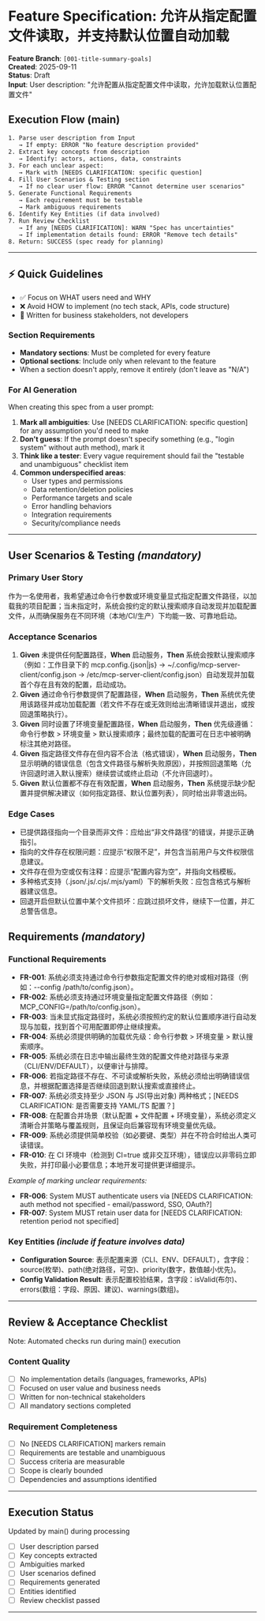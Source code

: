 # Feature Specification: 允许从指定配置文件读取，并支持默认位置自动加载

**Feature Branch**: `[001-title-summary-goals]`  
**Created**: 2025-09-11  
**Status**: Draft  
**Input**: User description: "允许配置从指定配置文件中读取，允许加载默认位置配置文件"

## Execution Flow (main)

```
1. Parse user description from Input
   → If empty: ERROR "No feature description provided"
2. Extract key concepts from description
   → Identify: actors, actions, data, constraints
3. For each unclear aspect:
   → Mark with [NEEDS CLARIFICATION: specific question]
4. Fill User Scenarios & Testing section
   → If no clear user flow: ERROR "Cannot determine user scenarios"
5. Generate Functional Requirements
   → Each requirement must be testable
   → Mark ambiguous requirements
6. Identify Key Entities (if data involved)
7. Run Review Checklist
   → If any [NEEDS CLARIFICATION]: WARN "Spec has uncertainties"
   → If implementation details found: ERROR "Remove tech details"
8. Return: SUCCESS (spec ready for planning)
```

---

## ⚡ Quick Guidelines

- ✅ Focus on WHAT users need and WHY
- ❌ Avoid HOW to implement (no tech stack, APIs, code structure)
- 👥 Written for business stakeholders, not developers

### Section Requirements

- **Mandatory sections**: Must be completed for every feature
- **Optional sections**: Include only when relevant to the feature
- When a section doesn't apply, remove it entirely (don't leave as "N/A")

### For AI Generation

When creating this spec from a user prompt:

1. **Mark all ambiguities**: Use [NEEDS CLARIFICATION: specific question] for any assumption you'd need to make
2. **Don't guess**: If the prompt doesn't specify something (e.g., "login system" without auth method), mark it
3. **Think like a tester**: Every vague requirement should fail the "testable and unambiguous" checklist item
4. **Common underspecified areas**:
   - User types and permissions
   - Data retention/deletion policies  
   - Performance targets and scale
   - Error handling behaviors
   - Integration requirements
   - Security/compliance needs

---

## User Scenarios & Testing *(mandatory)*

### Primary User Story

作为一名使用者，我希望通过命令行参数或环境变量显式指定配置文件路径，以加载我的项目配置；当未指定时，系统会按约定的默认搜索顺序自动发现并加载配置文件，从而确保服务在不同环境（本地/CI/生产）下均能一致、可靠地启动。

### Acceptance Scenarios

1. **Given** 未提供任何配置路径，**When** 启动服务，**Then** 系统会按默认搜索顺序（例如：工作目录下的 mcp.config.{json|js} → ~/.config/mcp-server-client/config.json → /etc/mcp-server-client/config.json）自动发现并加载首个存在且有效的配置，启动成功。
2. **Given** 通过命令行参数提供了配置路径，**When** 启动服务，**Then** 系统优先使用该路径并成功加载配置（若文件不存在或无效则给出清晰错误并退出，或按回退策略执行）。
3. **Given** 同时设置了环境变量配置路径，**When** 启动服务，**Then** 优先级遵循：命令行参数 > 环境变量 > 默认搜索顺序；最终加载的配置可在日志中被明确标注其绝对路径。
4. **Given** 指定路径文件存在但内容不合法（格式错误），**When** 启动服务，**Then** 显示明确的错误信息（包含文件路径与解析失败原因），并按照回退策略（允许回退时进入默认搜索）继续尝试或终止启动（不允许回退时）。
5. **Given** 默认位置都不存在有效配置，**When** 启动服务，**Then** 系统提示缺少配置并提供解决建议（如何指定路径、默认位置列表），同时给出非零退出码。

### Edge Cases

- 已提供路径指向一个目录而非文件：应给出“非文件路径”的错误，并提示正确指引。
- 指向的文件存在权限问题：应提示“权限不足”，并包含当前用户与文件权限信息建议。
- 文件存在但为空或仅有注释：应提示“配置内容为空”，并指向文档模板。
- 多种格式支持（.json/.js/.cjs/.mjs/yaml）下的解析失败：应包含格式与解析器建议信息。
- 回退开启但默认位置中某个文件损坏：应跳过损坏文件，继续下一位置，并汇总警告信息。

## Requirements *(mandatory)*

### Functional Requirements

- **FR-001**: 系统必须支持通过命令行参数指定配置文件的绝对或相对路径（例如：--config /path/to/config.json）。
- **FR-002**: 系统必须支持通过环境变量指定配置文件路径（例如：MCP_CONFIG=/path/to/config.json）。
- **FR-003**: 当未显式指定路径时，系统必须按照约定的默认位置顺序进行自动发现与加载，找到首个可用配置即停止继续搜索。
- **FR-004**: 系统必须提供明确的加载优先级：命令行参数 > 环境变量 > 默认搜索顺序。
- **FR-005**: 系统必须在日志中输出最终生效的配置文件绝对路径与来源（CLI/ENV/DEFAULT），以便审计与排障。
- **FR-006**: 若指定路径不存在、不可读或解析失败，系统必须给出明确错误信息，并根据配置选择是否继续回退到默认搜索或直接终止。
- **FR-007**: 系统必须支持至少 JSON 与 JS(导出对象) 两种格式；[NEEDS CLARIFICATION: 是否需要支持 YAML/TS 配置？]
- **FR-008**: 在配置合并场景（默认配置 + 文件配置 + 环境变量），系统必须定义清晰合并策略与覆盖规则，且保证向后兼容现有环境变量优先级。
- **FR-009**: 系统必须提供简单校验（如必要键、类型）并在不符合时给出人类可读错误。
- **FR-010**: 在 CI 环境中（检测到 CI=true 或非交互环境），错误应以非零码立即失败，并打印最小必要信息；本地开发可提供更详细提示。

*Example of marking unclear requirements:*

- **FR-006**: System MUST authenticate users via [NEEDS CLARIFICATION: auth method not specified - email/password, SSO, OAuth?]
- **FR-007**: System MUST retain user data for [NEEDS CLARIFICATION: retention period not specified]

### Key Entities *(include if feature involves data)*

- **Configuration Source**: 表示配置来源（CLI、ENV、DEFAULT），含字段：source(枚举)、path(绝对路径，可空)、priority(数字，数值越小优先)。
- **Config Validation Result**: 表示配置校验结果，含字段：isValid(布尔)、errors(数组：字段、原因、建议)、warnings(数组)。

---

## Review & Acceptance Checklist

Note: Automated checks run during main() execution

### Content Quality

- [ ] No implementation details (languages, frameworks, APIs)
- [ ] Focused on user value and business needs
- [ ] Written for non-technical stakeholders
- [ ] All mandatory sections completed

### Requirement Completeness

- [ ] No [NEEDS CLARIFICATION] markers remain
- [ ] Requirements are testable and unambiguous  
- [ ] Success criteria are measurable
- [ ] Scope is clearly bounded
- [ ] Dependencies and assumptions identified

---

## Execution Status

Updated by main() during processing

- [ ] User description parsed
- [ ] Key concepts extracted
- [ ] Ambiguities marked
- [ ] User scenarios defined
- [ ] Requirements generated
- [ ] Entities identified
- [ ] Review checklist passed

---
